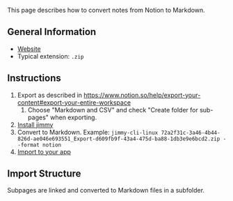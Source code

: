 This page describes how to convert notes from Notion to Markdown.

## General Information

- [Website](https://www.notion.so/)
- Typical extension: `.zip`

## Instructions

1. Export as described in <https://www.notion.so/help/export-your-content#export-your-entire-workspace>
    1. Choose "Markdown and CSV" and check "Create folder for sub-pages" when exporting.
2. [Install jimmy](../index.md#installation)
3. Convert to Markdown. Example: `jimmy-cli-linux 72a2f31c-3a46-4b44-826d-ae046e693551_Export-d609fb9f-43a4-475d-ba88-1db3e9e6bcd2.zip --format notion`
4. [Import to your app](../import_instructions.md)

## Import Structure

Subpages are linked and converted to Markdown files in a subfolder.
